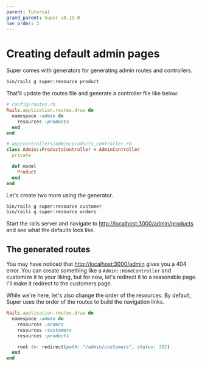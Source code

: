 ```yaml
---
parent: Tutorial
grand_parent: Super v0.19.0
nav_order: 3
---
```

# Creating default admin pages

Super comes with generators for generating admin routes and controllers.

```sh
bin/rails g super:resource product
```

That'll update the routes file and generate a controller file like below:

```ruby
# config/routes.rb
Rails.application.routes.draw do
  namespace :admin do
    resources :products
  end
end

# app/controllers/admin/products_controller.rb
class Admin::ProductsController < AdminController
  private

  def model
    Product
  end
end
```

Let's create two more using the generator.

```sh
bin/rails g super:resource customer
bin/rails g super:resource orders
```

Start the rails server and navigate to <http://localhost:3000/admin/products> and see what the defaults look like.


## The generated routes

You may have noticed that <http://localhost:3000/admin> gives you a 404 error. You can create something like a `Admin::HomeController` and customize it to your liking, but for now, let's redirect it to a reasonable page. I'll make it redirect to the customers page.

While we're here, let's also change the order of the resources. By default, Super uses the order of the routes to build the navigation links.

```ruby
Rails.application.routes.draw do
  namespace :admin do
    resources :orders
    resources :customers
    resources :products

    root to: redirect(path: "/admin/customers", status: 302)
  end
end
```
